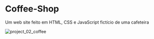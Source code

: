 # Coffee-Shop
Um web site feito em HTML, CSS e JavaScript fictício de uma cafeteira 

![project_02_coffee](https://user-images.githubusercontent.com/68359459/141656671-ec78a68e-5173-4ff5-9127-92aaf18acd59.png)
